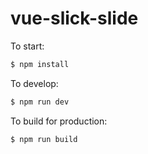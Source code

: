 # vue-slick-slide

To start:

```bash
$ npm install
```

To develop:

```bash
$ npm run dev
```

To build for production:

```bash
$ npm run build
```